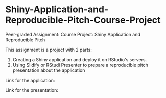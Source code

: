 # Shiny-Application-and-Reproducible-Pitch-Course-Project
Peer-graded Assignment: Course Project: Shiny Application and Reproducible Pitch

This assignment is a project with 2 parts:
1. Creating a Shiny application and deploy it on RStudio's servers.
2. Using Slidify or RStudi Presenter to prepare a reproducible pitch presentation about the application


Link for the application:

Link for the presentation:
